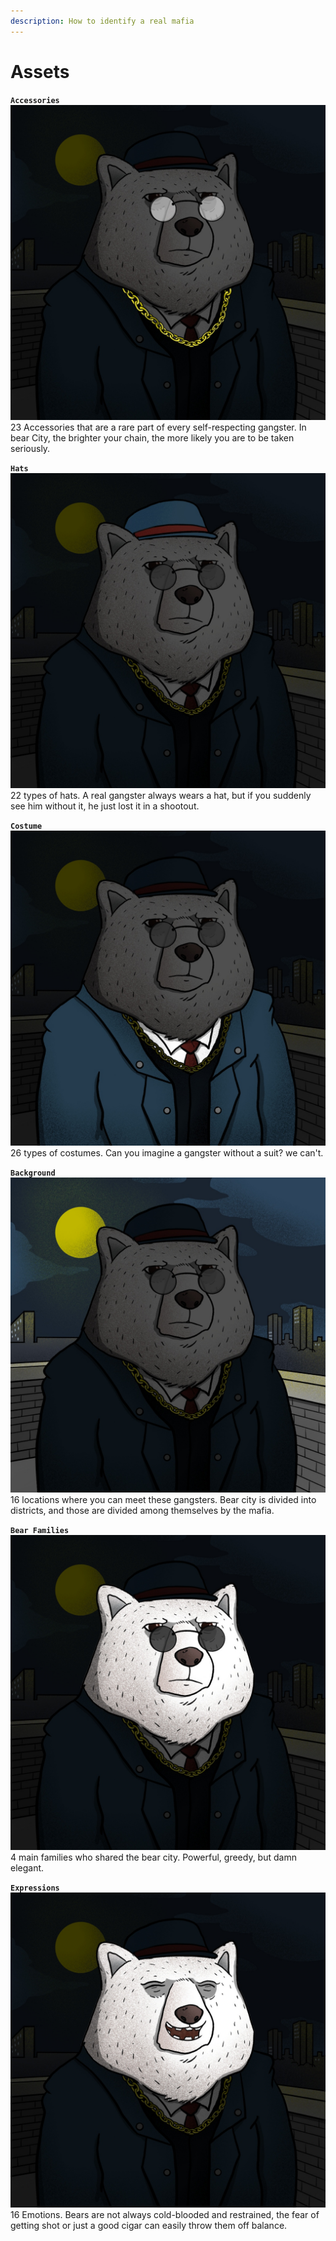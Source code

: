 ```yaml
---
description: How to identify a real mafia
---
```


# Assets

**`Accessories`**\
![](<../.gitbook/assets/image (4).png>)\
23 Accessories that are a rare part of every self-respecting gangster. In bear City, the brighter your chain, the more likely you are to be taken seriously.

**`Hats`**\
![](../.gitbook/assets/image.png)\
22 types of hats. A real gangster always wears a hat, but if you suddenly see him without it, he just lost it in a shootout.

**`Costume`**\
![](<../.gitbook/assets/image (4) (1).png>)\
26 types of costumes. Can you imagine a gangster without a suit? we can't.

**`Background`**\
![](<../.gitbook/assets/image (3).png>)\
16 locations where you can meet these gangsters. Bear city is divided into districts, and those are divided among themselves by the mafia.

**`Bear Families`**\
![](<../.gitbook/assets/image (2) (1).png>)\
4 main families who shared the bear city. Powerful, greedy, but damn elegant.

**`Expressions`**\
![](<../.gitbook/assets/image (1).png>)\
16 Emotions. Bears are not always cold-blooded and restrained, the fear of getting shot or just a good cigar can easily throw them off balance.
